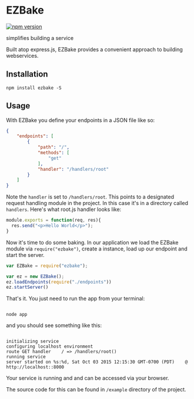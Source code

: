 # EZBake

[![npm version](https://badge.fury.io/js/ezbake.svg)](https://badge.fury.io/js/ezbake)

simplifies building a service

Built atop express.js, EZBake provides a convenient approach to building webservices. 

## Installation

```
npm install ezbake -S
```

## Usage

With EZBake you define your endpoints in a JSON file like so:
``` json
{
    "endpoints": [
        {
            "path": "/",
            "methods": [
                "get"
            ],
            "handler": "/handlers/root"
        }
    ]
}
```
Note the ```handler``` is set to ```/handlers/root```. This points to a designated request handling module in the project. In this case it's in a directory called ```handlers```. Here's what root.js handler looks like:

``` js
module.exports = function(req, res){
  res.send("<p>Hello World</p>");
}
```
Now it's time to do some baking. In our application we load the EZBake module via ```require("ezbake")```, create a instance, load up our endpoint and start the server.

```js
var EZBake = require("ezbake");

var ez = new EZBake();
ez.loadEndpoints(require("./endpoints"))
ez.startServer()
```

That's it. You just need to run the app from your terminal:

```shell

node app

```
and you should see something like this:

```shell

initializing service
configuring localhost environment
route GET handler	 / => /handlers/root()
running service
server started on %s:%d, Sat Oct 03 2015 12:15:30 GMT-0700 (PDT)	@ http://localhost::8000

```
Your service is running and and can be accessed via your browser.


The source code for this can be found in ```/example``` directory of the project.
